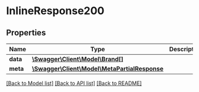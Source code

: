# InlineResponse200

## Properties
Name | Type | Description | Notes
------------ | ------------- | ------------- | -------------
**data** | [**\Swagger\Client\Model\Brand[]**](Brand.md) |  | [optional] 
**meta** | [**\Swagger\Client\Model\MetaPartialResponse**](MetaPartialResponse.md) |  | [optional] 

[[Back to Model list]](../README.md#documentation-for-models) [[Back to API list]](../README.md#documentation-for-api-endpoints) [[Back to README]](../README.md)


